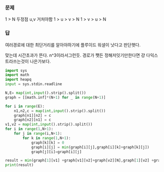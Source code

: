 ### 문제
1 > N  두정점 u,v 거처야함
1 > u > v > N
1 > v > u > N


### 답
여러경로에 대한 최단거리를 알아야하기에 플루이드 워셜이 낫다고 판단햇다.

맞는데 시간초과가 뜬다. n^3이라서그런듯. 경로가 쨋든 정해저잇기만한다면 걍 다익스트라쓰는것이 나은가보다.

```python
import sys
import math
import heapq
input = sys.stdin.readline

N,E= map(int,input().strip().split())
graph = [[math.inf]*(N+1) for _ in range(N+1)]

for i in range(E):
    n1,n2,c = map(int,input().strip().split())
    graph[n1][n2] = c
    graph[n2][n1] = c
v1,v2 = map(int,input().strip().split())
for i in range(1,N+1):
    for j in range(i,N+1):
        for k in range(1,N+1):
            graph[k][k] = 0
            graph[i][j] = min(graph[i][j],graph[i][k]+graph[k][j])
            graph[j][i]=graph[i][j]

result = min(graph[1][v1] +graph[v1][v2]+graph[v2][N],graph[1][v2] +graph[v2][v1]+graph[v1][N])
print(result)
```